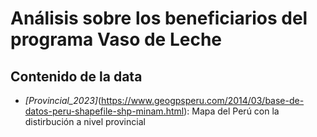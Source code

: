 # Análisis sobre los beneficiarios del programa Vaso de Leche
## Contenido de la data
- *[Provincial_2023]*(https://www.geogpsperu.com/2014/03/base-de-datos-peru-shapefile-shp-minam.html): Mapa del Perú con la distirbución a nivel provincial
